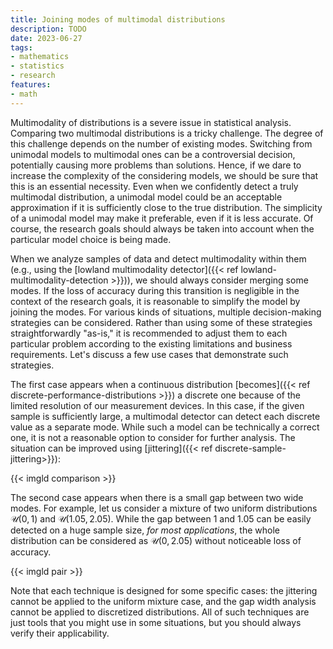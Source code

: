 ```yaml
---
title: Joining modes of multimodal distributions
description: TODO
date: 2023-06-27
tags:
- mathematics
- statistics
- research
features:
- math
---
```


Multimodality of distributions is a severe issue in statistical analysis.
Comparing two multimodal distributions is a tricky challenge.
The degree of this challenge depends on the number of existing modes.
Switching from unimodal models to multimodal ones
  can be a controversial decision, potentially causing more problems than solutions.
Hence, if we dare to increase the complexity of the considering models,
  we should be sure that this is an essential necessity.
Even when we confidently detect a truly multimodal distribution,
  a unimodal model could be an acceptable approximation if it is sufficiently close to the true distribution.
The simplicity of a unimodal model may make it preferable, even if it is less accurate.
Of course, the research goals should always be taken into account when the particular model choice is being made.

<!--more-->

When we analyze samples of data and detect multimodality within them
  (e.g., using the [lowland multimodality detector]({{< ref lowland-multimodality-detection >}})),
  we should always consider merging some modes.
If the loss of accuracy during this transition is negligible in the context of the research goals,
  it is reasonable to simplify the model by joining the modes.
For various kinds of situations, multiple decision-making strategies can be considered.
Rather than using some of these strategies straightforwardly "as-is,"
  it is recommended to adjust them to each particular problem
  according to the existing limitations and business requirements.
Let's discuss a few use cases that demonstrate such strategies.

The first case appears when a continuous distribution
  [becomes]({{< ref discrete-performance-distributions >}}) a discrete one
  because of the limited resolution of our measurement devices.
In this case, if the given sample is sufficiently large,
  a multimodal detector can detect each discrete value as a separate mode.
While such a model can be technically a correct one,
  it is not a reasonable option to consider for further analysis.
The situation can be improved using [jittering]({{< ref discrete-sample-jittering>}}):

{{< imgld comparison >}}

The second case appears when there is a small gap between two wide modes.
For example, let us consider a mixture of two uniform distributions
  $\mathcal{U}(0, 1)$ and $\mathcal{U}(1.05, 2.05)$.
While the gap between $1$ and $1.05$ can be easily detected on a huge sample size,
  *for most applications*, the whole distribution can be considered as $\mathcal{U}(0, 2.05)$
  without noticeable loss of accuracy.

{{< imgld pair >}}

Note that each technique is designed for some specific cases:
  the jittering cannot be applied to the uniform mixture case,
  and the gap width analysis cannot be applied to discretized distributions.
All of such techniques are just tools that you might use in some situations,
  but you should always verify their applicability.
